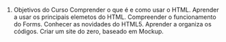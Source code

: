 1. Objetivos do Curso
   Comprender o que é e como usar o HTML.
   Aprender a usar os principais elemetos do HTML.
   Compreender o funcionamento do Forms.
   Conhecer as novidades do HTML5.
   Aprender a organiza os códigos.
   Criar um site do zero, baseado em Mockup.
